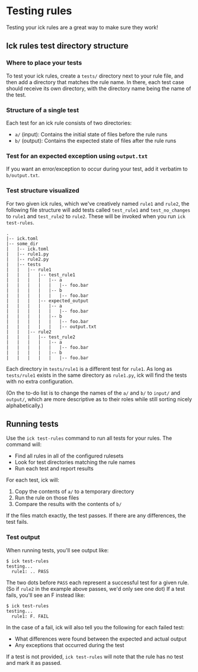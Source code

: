 # Testing rules

Testing your ick rules are a great way to make sure they work!

## Ick rules test directory structure

### Where to place your tests

To test your ick rules, create a `tests/` directory next to your rule file, and
then add a directory that matches the rule name. In there, each test case should
receive its own directory, with the directory name being the name of the test.

### Structure of a single test

Each test for an ick rule consists of two directories:
- `a/` (input): Contains the initial state of files before the rule runs
- `b/` (output): Contains the expected state of files after the rule runs

### Test for an expected exception using `output.txt`

If you want an error/exception to occur during your test, add it verbatim to
`b/output.txt`.

### Test structure visualized

For two given ick rules, which we've creatively named `rule1` and `rule2`, the
following file structure will add tests called `test_rule1` and
`test_no_changes` to `rule1` and `test_rule2` to `rule2`. These will be invoked
when you run `ick test-rules`.

```shell
.
|-- ick.toml
|-- some_dir
|   |-- ick.toml
|   |-- rule1.py
|   |-- rule2.py
|   |-- tests
|   |   |-- rule1
|   |   |   |-- test_rule1
|   |   |   |   |-- a
|   |   |   |   |   |-- foo.bar
|   |   |   |   |-- b
|   |   |   |   |   |-- foo.bar
|   |   |   |-- expected_output
|   |   |   |   |-- a
|   |   |   |   |   |-- foo.bar
|   |   |   |   |-- b
|   |   |   |   |   |-- foo.bar
|   |   |   |   |   |-- output.txt
|   |   |-- rule2
|   |   |   |-- test_rule2
|   |   |   |   |-- a
|   |   |   |   |   |-- foo.bar
|   |   |   |   |-- b
|   |   |   |   |   |-- foo.bar
```

Each directory in `tests/rule1` is a different test for `rule1`. As long as
`tests/rule1` exists in the same directory as `rule1.py`, ick will find the
tests with no extra configuration.

(On the to-do list is to change the names of the `a/` and `b/` to `input/` and
`output/`, which are more descriptive as to their roles while still sorting
nicely alphabetically.)

## Running tests

Use the `ick test-rules` command to run all tests for your rules. The command will:

- Find all rules in all of the configured rulesets
- Look for test directories matching the rule names
- Run each test and report results

For each test, ick will:

1. Copy the contents of `a/` to a temporary directory
2. Run the rule on those files
3. Compare the results with the contents of `b/`

If the files match exactly, the test passes. If there are any differences, the
test fails.

### Test output

When running tests, you'll see output like:

```shell
$ ick test-rules
testing...
  rule1: .. PASS
```

The two dots before `PASS` each represent a successful test for a given rule.
(So if `rule2` in the example above passes, we'd only see one dot) If a test
fails, you'll see an F instead like:

```shell
$ ick test-rules
testing...
  rule1: F. FAIL
```

In the case of a fail, ick will also tell you the following for each failed test:

- What differences were found between the expected and actual output
- Any exceptions that occurred during the test

If a test is not provided, `ick test-rules` will note that the rule has no test
and mark it as passed.
